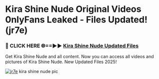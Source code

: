 # Kira Shine Nude Original Videos 0nlyFans Leaked - Files Updated! (jr7e)

<h3>🔴 CLICK HERE 🌐==►► <a href="https://tinyurl.com/5h6xmrr3" rel="nofollow">Kira Shine Nude Updated Files</a></h3>

Get Kira Shine Nude and all content. Now you can access all videos and pictures of Kira Shine Nude. New Updated Files 2025!

[![jr7e](https://i.imgur.com/KVD873Z.gif)](https://tinyurl.com/5h6xmrr3)
kira shine nude pic